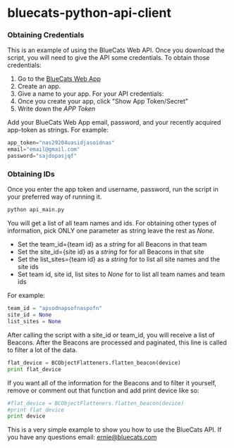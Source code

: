 # bluecats-python-api-client


### Obtaining Credentials
This is an example of using the BlueCats Web API. Once you download the script, you will need to give the API some credentials. To obtain those credentials:

1. Go to the [BlueCats Web App](https://app.bluecats.com)
2. Create an app. 
3. Give a name to your app. For your API credentials: 
4.  Once you create your app, click "Show App Token/Secret"
5. Write down the *APP Token*


Add your BlueCats Web App email, password, and your recently acquired app-token as strings. For example:

```python
app_token="nas29204uasidjasoidnas"
email="email@gmail.com"
password="sajdopasjqf"
```


### Obtaining IDs 
Once you enter the app token and username, password, run the 
script in your preferred way of running it. 

```python
python api_main.py
```


You will get a list of all team names and ids. For obtaining other types of information, pick ONLY one parameter as string leave the rest as *None*.

- Set the team_id={team id} as a *string* for all Beacons in that team
- Set the site_id={site id} as a *string* for for all Beacons in that site
- Set the list_sites={team id} as a *string* for to list all site names and the site ids
- Set team id, site id, list sites to *None* for to list all team names and team ids

For example:

```python
team_id = "apsodnapsofnaspofn"
site_id = None
list_sites = None
```

After calling the script with a site_id or team_id, you will receive a list of Beacons. After the Beacons are processed and paginated, this line is called to filter a lot of the data. 

```python
flat_device = BCObjectFlatteners.flatten_beacon(device)
print flat_device 
```

If you want all of the information for the Beacons and to filter it yourself, remove or comment out that function and add print device like so:

```python
#flat_device = BCObjectFlatteners.flatten_beacon(device)
#print flat_device
print device
```

This is a very simple example to show you how to use the BlueCats API. If you have any questions email: ernie@bluecats.com



